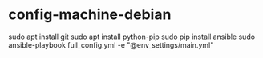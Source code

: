 # config-machine-debian

sudo apt install git
sudo apt install python-pip
sudo pip install ansible
sudo ansible-playbook full_config.yml -e "@env_settings/main.yml"
